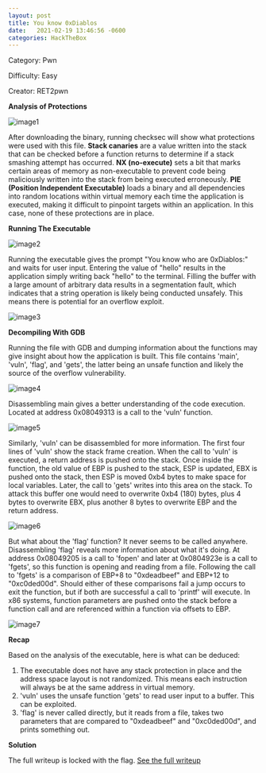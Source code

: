 ```yaml
---
layout: post
title: You know 0xDiablos
date:   2021-02-19 13:46:56 -0600
categories: HackTheBox
---
```


Category: Pwn

Difficulty: Easy

Creator: RET2pwn


**Analysis of Protections**

![image1]({{site.baseurl}}/writeups/hackthebox/pwn/0xDiablos/images/Picture2.png)

After downloading the binary, running checksec will show what protections were used with this file. **Stack canaries** are a value written into the stack that can be checked before a function returns to determine if a stack smashing attempt has occurred. **NX (no-execute)** sets a bit that marks certain areas of memory as non-executable to prevent code being maliciously written into the stack from being executed erroneously. **PIE (Position Independent Executable)** loads a binary and all dependencies into random locations within virtual memory each time the application is executed, making it difficult to pinpoint targets within an application. In this case, none of these protections are in place.

**Running The Executable**

![image2]({{site.baseurl}}/writeups/hackthebox/pwn/0xDiablos/images/Picture3.png)

Running the executable gives the prompt &quot;You know who are 0xDiablos:&quot; and waits for user input. Entering the value of &quot;hello&quot; results in the application simply writing back &quot;hello&quot; to the terminal. Filling the buffer with a large amount of arbitrary data results in a segmentation fault, which indicates that a string operation is likely being conducted unsafely. This means there is potential for an overflow exploit.

![image3]({{site.baseurl}}/writeups/hackthebox/pwn/0xDiablos/images/Picture4.png)

**Decompiling With GDB**

Running the file with GDB and dumping information about the functions may give insight about how the application is built. This file contains &#39;main&#39;, &#39;vuln&#39;, &#39;flag&#39;, and &#39;gets&#39;, the latter being an unsafe function and likely the source of the overflow vulnerability.

![image4]({{site.baseurl}}/writeups/hackthebox/pwn/0xDiablos/images/Picture5.png)

Disassembling main gives a better understanding of the code execution. Located at address 0x08049313 is a call to the &#39;vuln&#39; function.

![image5]({{site.baseurl}}/writeups/hackthebox/pwn/0xDiablos/images/Picture6.png)

Similarly, &#39;vuln&#39; can be disassembled for more information. The first four lines of &#39;vuln&#39; show the stack frame creation. When the call to &#39;vuln&#39; is executed, a return address is pushed onto the stack. Once inside the function, the old value of EBP is pushed to the stack, ESP is updated, EBX is pushed onto the stack, then ESP is moved 0xb4 bytes to make space for local variables. Later, the call to &#39;gets&#39; writes into this area on the stack. To attack this buffer one would need to overwrite 0xb4 (180) bytes, plus 4 bytes to overwrite EBX, plus another 8 bytes to overwrite EBP and the return address.

![image6]({{site.baseurl}}/writeups/hackthebox/pwn/0xDiablos/images/Picture7.png)

But what about the &#39;flag&#39; function? It never seems to be called anywhere. Disassembling &#39;flag&#39; reveals more information about what it&#39;s doing. At address 0x08049205 is a call to &#39;fopen&#39; and later at 0x0804923e is a call to &#39;fgets&#39;, so this function is opening and reading from a file. Following the call to &#39;fgets&#39; is a comparison of EBP+8 to &quot;0xdeadbeef&quot; and EBP+12 to &quot;0xc0ded00d&quot;. Should either of these comparisons fail a jump occurs to exit the function, but if both are successful a call to &#39;printf&#39; will execute. In x86 systems, function parameters are pushed onto the stack before a function call and are referenced within a function via offsets to EBP.

![image7]({{site.baseurl}}/writeups/hackthebox/pwn/0xDiablos/images/Picture8.png)

**Recap**

Based on the analysis of the executable, here is what can be deduced:

1. The executable does not have any stack protection in place and the address space layout is not randomized. This means each instruction will always be at the same address in virtual memory.
2. &#39;vuln&#39; uses the unsafe function &#39;gets&#39; to read user input to a buffer. This can be exploited.
3. &#39;flag&#39; is never called directly, but it reads from a file, takes two parameters that are compared to &quot;0xdeadbeef&quot; and &quot;0xc0ded00d&quot;, and prints something out.

**Solution**

The full writeup is locked with the flag. [See the full writeup][writeup_url]

[writeup_url]: {{site.baseurl}}/writeups/hackthebox/pwn/0xDiablos/You%20know%200xDiablos.pdf
